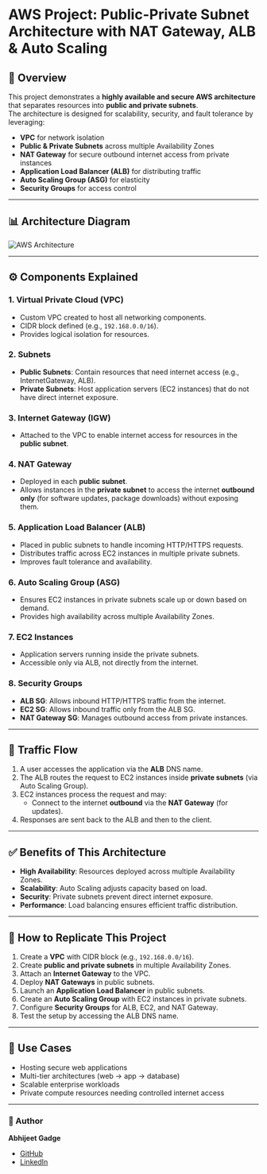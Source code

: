 # AWS Project: Public-Private Subnet Architecture with NAT Gateway, ALB & Auto Scaling  

## 📌 Overview  
This project demonstrates a **highly available and secure AWS architecture** that separates resources into **public and private subnets**.  
The architecture is designed for scalability, security, and fault tolerance by leveraging:  

- **VPC** for network isolation  
- **Public & Private Subnets** across multiple Availability Zones  
- **NAT Gateway** for secure outbound internet access from private instances  
- **Application Load Balancer (ALB)** for distributing traffic  
- **Auto Scaling Group (ASG)** for elasticity  
- **Security Groups** for access control  

---

## 📊 Architecture Diagram  

![AWS Architecture](01.png)  

---

## ⚙️ Components Explained  

### 1. **Virtual Private Cloud (VPC)**  
- Custom VPC created to host all networking components.  
- CIDR block defined (e.g., `192.168.0.0/16`).  
- Provides logical isolation for resources.  

### 2. **Subnets**  
- **Public Subnets**: Contain resources that need internet access (e.g., InternetGateway, ALB).  
- **Private Subnets**: Host application servers (EC2 instances) that do not have direct internet exposure.  

### 3. **Internet Gateway (IGW)**  
- Attached to the VPC to enable internet access for resources in the **public subnet**.  

### 4. **NAT Gateway**  
- Deployed in each **public subnet**.  
- Allows instances in the **private subnet** to access the internet **outbound only** (for software updates, package downloads) without exposing them.  

### 5. **Application Load Balancer (ALB)**  
- Placed in public subnets to handle incoming HTTP/HTTPS requests.  
- Distributes traffic across EC2 instances in multiple private subnets.  
- Improves fault tolerance and availability.  

### 6. **Auto Scaling Group (ASG)**  
- Ensures EC2 instances in private subnets scale up or down based on demand.  
- Provides high availability across multiple Availability Zones.  

### 7. **EC2 Instances**  
- Application servers running inside the private subnets.  
- Accessible only via ALB, not directly from the internet.  

### 8. **Security Groups**  
- **ALB SG**: Allows inbound HTTP/HTTPS traffic from the internet.  
- **EC2 SG**: Allows inbound traffic only from the ALB SG.  
- **NAT Gateway SG**: Manages outbound access from private instances.   

---

## 🔄 Traffic Flow  

1. A user accesses the application via the **ALB** DNS name.  
2. The ALB routes the request to EC2 instances inside **private subnets** (via Auto Scaling Group).  
3. EC2 instances process the request and may:    
   - Connect to the internet **outbound** via the **NAT Gateway** (for updates).  
4. Responses are sent back to the ALB and then to the client.  

---

## ✅ Benefits of This Architecture  

- **High Availability**: Resources deployed across multiple Availability Zones.  
- **Scalability**: Auto Scaling adjusts capacity based on load.  
- **Security**: Private subnets prevent direct internet exposure.  
- **Performance**: Load balancing ensures efficient traffic distribution.  

---

## 📂 How to Replicate This Project  

1. Create a **VPC** with CIDR block (e.g., `192.168.0.0/16`).  
2. Create **public and private subnets** in multiple Availability Zones.  
3. Attach an **Internet Gateway** to the VPC.  
4. Deploy **NAT Gateways** in public subnets.  
5. Launch an **Application Load Balancer** in public subnets.  
6. Create an **Auto Scaling Group** with EC2 instances in private subnets.  
7. Configure **Security Groups** for ALB, EC2, and NAT Gateway.  
9. Test the setup by accessing the ALB DNS name.  

---

## 📌 Use Cases  

- Hosting secure web applications  
- Multi-tier architectures (web → app → database)  
- Scalable enterprise workloads  
- Private compute resources needing controlled internet access  

---

### 🚀 Author  
**Abhijeet Gadge**  
- [GitHub](https://github.com/abhi-gadge1773)  
- [LinkedIn](https://www.linkedin.com/in/abhijeetgadge/)  

